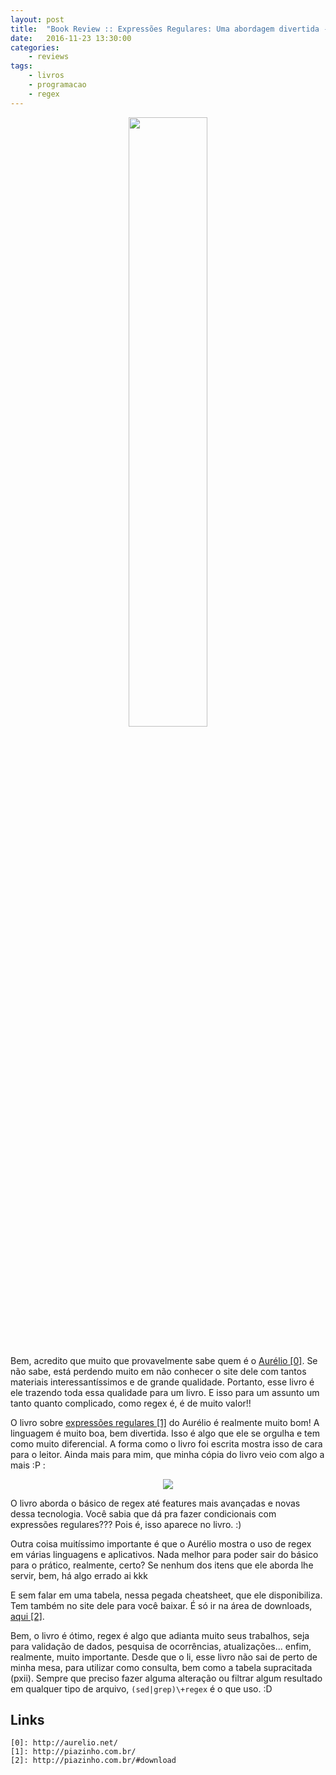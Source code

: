 ```yaml
---
layout: post
title:  "Book Review :: Expressões Regulares: Uma abordagem divertida - Aurélio Marinho"
date:   2016-11-23 13:30:00
categories:
    - reviews
tags:
    - livros
    - programacao
    - regex
---
```


<div style="text-align: center;">
	<img src="/{{ site.baseurl }}images/posts/2016/25.jpg" style="width:50%;" />
</div>
<br />

Bem, acredito que muito que provavelmente sabe quem é o [Aurélio \[0\]][0]. Se não sabe, está perdendo muito em não conhecer o site dele com tantos materiais interessantíssimos e de grande qualidade. Portanto, esse livro é ele trazendo toda essa qualidade para um livro. E isso para um assunto um tanto quanto complicado, como regex é, é de muito valor!!

O livro sobre [expressões regulares \[1\]][1] do Aurélio é realmente muito bom! A linguagem é muito boa, bem divertida. Isso é algo que ele se orgulha e tem como muito diferencial. A forma como o livro foi escrita mostra isso de cara para o leitor. Ainda mais para mim, que minha cópia do livro veio com algo a mais :P :

<div style="text-align: center;">
    <img src="/{{ site.baseurl }}images/posts/2016/26.jpg">
</div>

O livro aborda o básico de regex até features mais avançadas e novas dessa tecnologia. Você sabia que dá pra fazer condicionais com expressões regulares??? Pois é, isso aparece no livro. :)

Outra coisa muitíssimo importante é que o Aurélio mostra o uso de regex em várias linguagens e aplicativos. Nada melhor para poder sair do básico para o prático, realmente, certo? Se nenhum dos itens que ele aborda lhe servir, bem, há algo errado ai kkk

E sem falar em uma tabela, nessa pegada cheatsheet, que ele disponibiliza. Tem também no site dele para você baixar. É só ir na área de downloads, [aqui \[2\]][2].

Bem, o livro é ótimo, regex é algo que adianta muito seus trabalhos, seja para validação de dados, pesquisa de ocorrências, atualizações... enfim, realmente, muito importante. Desde que o li, esse livro não sai de perto de minha mesa, para utilizar como consulta, bem como a tabela supracitada (pxii). Sempre que preciso fazer alguma alteração ou filtrar algum resultado em qualquer tipo de arquivo, `(sed|grep)\+regex` é o que uso. :D

## Links

~~~
[0]: http://aurelio.net/
[1]: http://piazinho.com.br/
[2]: http://piazinho.com.br/#download
~~~

[0]: http://aurelio.net/
[1]: http://piazinho.com.br/
[2]: http://piazinho.com.br/#download
